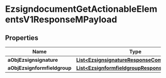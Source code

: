 

# EzsigndocumentGetActionableElementsV1ResponseMPayload

## Properties

Name | Type | Description | Notes
------------ | ------------- | ------------- | -------------
**aObjEzsignsignature** | [**List&lt;EzsignsignatureResponseCompound&gt;**](EzsignsignatureResponseCompound.md) |  | 
**aObjEzsignformfieldgroup** | [**List&lt;EzsignformfieldgroupResponseCompound&gt;**](EzsignformfieldgroupResponseCompound.md) |  | 





